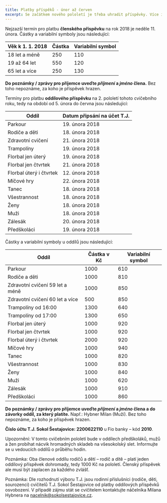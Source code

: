 ```yaml
---
title: Platby příspěků - únor až červen
excerpt: Se začátkem nového pololetí je třeba uhradit příspěvky. Více informací uvnitř článku.
---
```


Nejzazší termín pro platbu **členského příspěvku** na rok 2018 je neděle 11. února. Částky a variabilní symboly jsou následující:

| Věk k 1. 1. 2018 | Částka | Variabilní symbol |
|------------------|--------|-------------------|
| 18 let a méně    |    250 |               110 |
| 19 až 64 let     |    550 |               120 |
| 65 let a více    |    250 |               130 |

**Do poznámky / zprávy pro příjemce uveďte _příjmení_ a _jméno_ člena.** Bez toho nepoznáme, za koho je příspěvek hrazen.

Termíny pro platbu **oddílového příspěvku** na 2. pololetí tohoto cvičebního roku, tedy na období od 5. února do června jsou následující:

|          Oddíl          | Datum připsání na účet T.J. |
|-------------------------|-----------------------------|
| Parkour                 | 19. února 2018              |
| Rodiče a děti           | 18. února 2018              |
| Zdravotní cvičení       | 21. února 2018              |
| Trampolíny              | 19. února 2018              |
| Florbal jen úterý       | 19. února 2018              |
| Florbal jen čtvrtek     | 21. února 2018              |
| Florbal úterý i čtvrtek | 12. února 2018              |
| Míčové hry              | 22. února 2018              |
| Tanec                   | 18. února 2018              |
| Všestrannost            | 18. února 2018              |
| Ženy                    | 18. února 2018              |
| Muži                    | 18. února 2018              |
| Zálesák                 | 20. února 2018              |
| Předškoláci             | 19. února 2018              |

Částky a variabilní symboly u oddílů jsou následující:

|              Oddíl              | Částka v Kč | Variabilní symbol |
|---------------------------------|-------------|-------------------|
| Parkour                         |        1000 |               610 |
| Rodiče a děti                   |        1000 |               810 |
| Zdravotní cvičení 59 let a méně |        1000 |               850 |
| Zdravotní cvičení 60 let a více |         500 |               850 |
| Trampolíny od 16:00             |        1300 |               640 |
| Trampolíny od 17:00             |        1300 |               650 |
| Florbal jen úterý               |        1000 |               920 |
| Florbal jen čtvrtek             |        1000 |               920 |
| Florbal úterý i čtvrtek         |        2000 |               920 |
| Míčové hry                      |        1000 |               940 |
| Tanec                           |        1000 |               820 |
| Všestrannost                    |        1000 |               830 |
| Ženy                            |        1000 |               840 |
| Muži                            |        1000 |               620 |
| Zálesák                         |        1000 |               910 |
| Předškoláci                     |        1000 |               860 |

**Do poznámky / zprávy pro příjemce uveďte _příjmení_ a _jméno_ člena a do závorky oddíl, za který platíte.** Např.: Hybner Milan (Muži). Bez toho nepoznáme, za koho je příspěvek hrazen.

**Číslo účtu T.J. Sokol Šestajovice: 2200622110** u Fio banky – kód **2010**.

Upozornění: V tomto cvičebním pololetí bude v oddílech předškoláků, mužů a žen probíhat nácvik hromadných skladeb na všesokolský slet. Informujte se u vedoucích oddílů o průběhu hodin.

Poznámka: Oba členové oddílu rodičů a dětí – rodič a dítě – platí jeden oddílový příspěvek dohromady, tedy 1000 Kč na pololetí. Členský příspěvek ale musí být zaplacen za každého zvlášť.

Poznámka: Dle rozhodnutí výboru T.J. jsou rodinní příslušníci (rodiče, děti, sourozenci) cvičitelů T.J. Sokol Šestajovice od platby oddílových příspěvků osvobozeni. V případě zájmu stát se cvičitelem kontaktujte náčelníka Milana Hybnera na nacelnik@sokolsestajovice.cz.